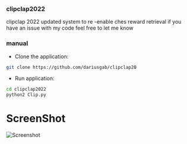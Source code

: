 ### clipclap2022
clipclap 2022 updated system to re -enable ches reward retrieval if you have an issue with my code feel free to let me know 

### manual

* Clone the application:
```sh
git clone https://github.com/dariusgab/clipclap20
```

* Run application:

```sh
cd clipclap2022
python2 Clip.py
```

# ScreenShot 

![Screenshot](https://github.com/dariusgab/clipclap2022/raw/main/Screenshot_20220519-002346.jpg)
